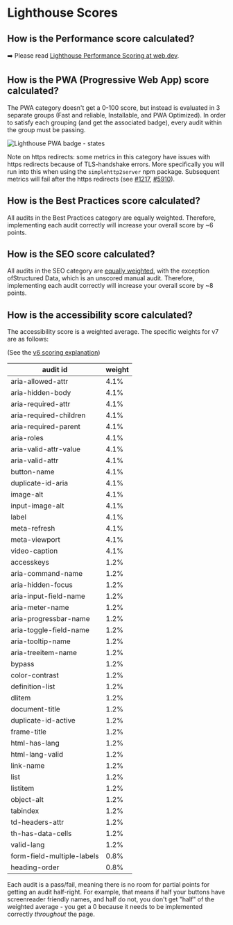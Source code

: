 # Lighthouse Scores

## How is the Performance score calculated?

➡️ Please read [Lighthouse Performance Scoring at web.dev](https://web.dev/performance-scoring/).

## How is the PWA (Progressive Web App) score calculated?

The PWA category doesn't get a 0-100 score, but instead is evaluated in 3 separate groups (Fast and reliable, Installable, and PWA Optimized). In order to satisfy each grouping (and get the associated badge), every audit within the group must be passing.

![Lighthouse PWA badge - states](https://user-images.githubusercontent.com/39191/80662283-c292d280-8a45-11ea-84e8-7f8248657acf.png)

Note on https redirects: some metrics in this category have issues with https redirects because of TLS-handshake errors. More specifically you will run into this when using the ```simplehttp2server``` npm package. Subsequent metrics will fail after the https redirects (see [#1217](https://github.com/GoogleChrome/lighthouse/issues/1217), [#5910](https://github.com/GoogleChrome/lighthouse/issues/5910)).

## How is the Best Practices score calculated?

All audits in the Best Practices category are equally weighted. Therefore, implementing each audit correctly will increase your overall score by ~6 points.

## How is the SEO score calculated?

All audits in the SEO category are [equally weighted](https://github.com/GoogleChrome/lighthouse/blob/080c6b4b9fec6dfcaf8e0cd8d09c3224465e4fd3/lighthouse-core/config/default-config.js#L531-L547), with the exception ofStructured Data, which is an unscored manual audit. Therefore, implementing each audit correctly will increase your overall score by ~8 points.


## How is the accessibility score calculated?

<!-- node lighthouse-core/scripts/print-a11y-scoring.js -->

The accessibility score is a weighted average. The specific weights for v7 are as follows:

(See the [v6 scoring explanation](https://github.com/GoogleChrome/lighthouse/blob/v6.5.0/docs/scoring.md#how-is-the-accessibility-score-calculated))

| audit id | weight |
|-|-|
 | aria-allowed-attr | 4.1% |
 | aria-hidden-body | 4.1% |
 | aria-required-attr | 4.1% |
 | aria-required-children | 4.1% |
 | aria-required-parent | 4.1% |
 | aria-roles | 4.1% |
 | aria-valid-attr-value | 4.1% |
 | aria-valid-attr | 4.1% |
 | button-name | 4.1% |
 | duplicate-id-aria | 4.1% |
 | image-alt | 4.1% |
 | input-image-alt | 4.1% |
 | label | 4.1% |
 | meta-refresh | 4.1% |
 | meta-viewport | 4.1% |
 | video-caption | 4.1% |
 | accesskeys | 1.2% |
 | aria-command-name | 1.2% |
 | aria-hidden-focus | 1.2% |
 | aria-input-field-name | 1.2% |
 | aria-meter-name | 1.2% |
 | aria-progressbar-name | 1.2% |
 | aria-toggle-field-name | 1.2% |
 | aria-tooltip-name | 1.2% |
 | aria-treeitem-name | 1.2% |
 | bypass | 1.2% |
 | color-contrast | 1.2% |
 | definition-list | 1.2% |
 | dlitem | 1.2% |
 | document-title | 1.2% |
 | duplicate-id-active | 1.2% |
 | frame-title | 1.2% |
 | html-has-lang | 1.2% |
 | html-lang-valid | 1.2% |
 | link-name | 1.2% |
 | list | 1.2% |
 | listitem | 1.2% |
 | object-alt | 1.2% |
 | tabindex | 1.2% |
 | td-headers-attr | 1.2% |
 | th-has-data-cells | 1.2% |
 | valid-lang | 1.2% |
 | form-field-multiple-labels | 0.8% |
 | heading-order | 0.8% |

Each audit is a pass/fail, meaning there is no room for partial points for getting an audit half-right. For example, that means if half your buttons have screenreader friendly names, and half do not, you don't get "half" of the weighted average - you get a 0 because it needs to be implemented correctly *throughout* the page.
